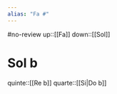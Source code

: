 ```yaml
---
alias: "Fa #"
---
```

#no-review 
up::[[Fa]]
down::[[Sol]]
# Sol b

quinte::[[Re b]]
quarte::[[Si|Do b]]
